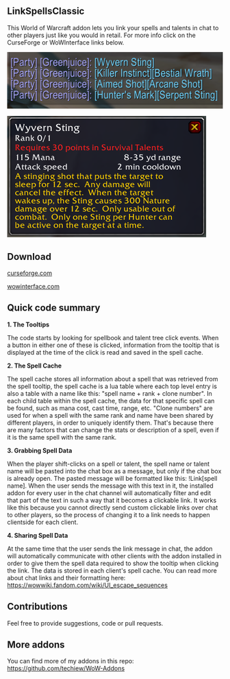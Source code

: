## LinkSpellsClassic
This World of Warcraft addon lets you link your spells and talents in chat to other players just like you would in retail. For more info click on the CurseForge or WoWInterface links below.

![Chat link preview](https://github.com/techiew/LinkSpellsClassic/blob/master/chat%20link%20preview.png)

![Tooltip preview](https://github.com/techiew/LinkSpellsClassic/blob/master/tooltip%20preview.png)

## Download
[curseforge.com](https://www.curseforge.com/wow/addons/linkspellsclassic)

[wowinterface.com](https://www.wowinterface.com/downloads/info25557-LinkSpellsClassic.html)

## Quick code summary

**1. The Tooltips**

The code starts by looking for spellbook and talent tree click events. When a button in either one of these is clicked, information from the tooltip that is displayed at the time of the click is read and saved in the spell cache.

**2. The Spell Cache**

The spell cache stores all information about a spell that was retrieved from the spell tooltip, the spell cache is a lua table where each top level entry is also a table with a name like this: "spell name + rank + clone number". In each child table within the spell cache, the data for that specific spell can be found, such as mana cost, cast time, range, etc. "Clone numbers" are used for when a spell with the same rank and name have been shared by different players, in order to uniquely identify them. That's because there are many factors that can change the stats or description of a spell, even if it is the same spell with the same rank.

**3. Grabbing Spell Data**

When the player shift-clicks on a spell or talent, the spell name or talent name will be pasted into the chat box as a message, but only if the chat box is already open. The pasted message will be formatted like this: !Link\[spell name\]. When the user sends the message with this text in it, the installed addon for every user in the chat channel will automatically filter and edit that part of the text in such a way that it becomes a clickable link. It works like this because you cannot directly send custom clickable links over chat to other players, so the process of changing it to a link needs to happen clientside for each client.

**4. Sharing Spell Data**

At the same time that the user sends the link message in chat, the addon will automatically communicate with other clients with the addon installed in order to give them the spell data required to show the tooltip when clicking the link. The data is stored in each client's spell cache. You can read more about chat links and their formatting here: https://wowwiki.fandom.com/wiki/UI_escape_sequences

## Contributions
Feel free to provide suggestions, code or pull requests.

## More addons
You can find more of my addons in this repo: https://github.com/techiew/WoW-Addons
